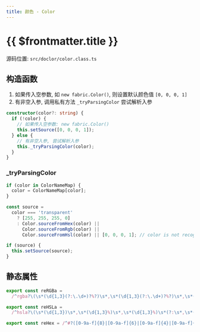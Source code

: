 ```yaml
---
title: 颜色 - Color
---
```


# {{ $frontmatter.title }}

源码位置: `src/doclor/color.class.ts`

## 构造函数

1. 如果传入空参数, 如 `new fabric.Color()`, 则设置默认颜色值 `[0, 0, 0, 1]`
2. 有非空入参, 调用私有方法 `_tryParsingColor` 尝试解析入参

```ts
constructor(color?: string) {
  if (!color) {
    // 如果传入空参数: new fabric.Color()
    this.setSource([0, 0, 0, 1]);
  } else {
    // 有非空入参, 尝试解析入参
    this._tryParsingColor(color);
  }
}
```

### _tryParsingColor <Badge text="private" type="info" />

```ts
if (color in ColorNameMap) {
  color = ColorNameMap[color];
}

const source =
  color === 'transparent'
    ? [255, 255, 255, 0]
    : Color.sourceFromHex(color) ||
      Color.sourceFromRgb(color) ||
      Color.sourceFromHsl(color) || [0, 0, 0, 1]; // color is not recognize let's default to black as canvas does

if (source) {
  this.setSource(source);
}
```


## 静态属性

```ts
export const reRGBa =
  /^rgba?\(\s*(\d{1,3}(?:\.\d+)?%?)\s*,\s*(\d{1,3}(?:\.\d+)?%?)\s*,\s*(\d{1,3}(?:\.\d+)?%?)\s*(?:\s*,\s*((?:\d*\.?\d+)?)\s*)?\)$/i;

export const reHSLa =
  /^hsla?\(\s*(\d{1,3})\s*,\s*(\d{1,3}%)\s*,\s*(\d{1,3}%)\s*(?:\s*,\s*(\d+(?:\.\d+)?)\s*)?\)$/i;

export const reHex = /^#?([0-9a-f]{8}|[0-9a-f]{6}|[0-9a-f]{4}|[0-9a-f]{3})$/i;
```
